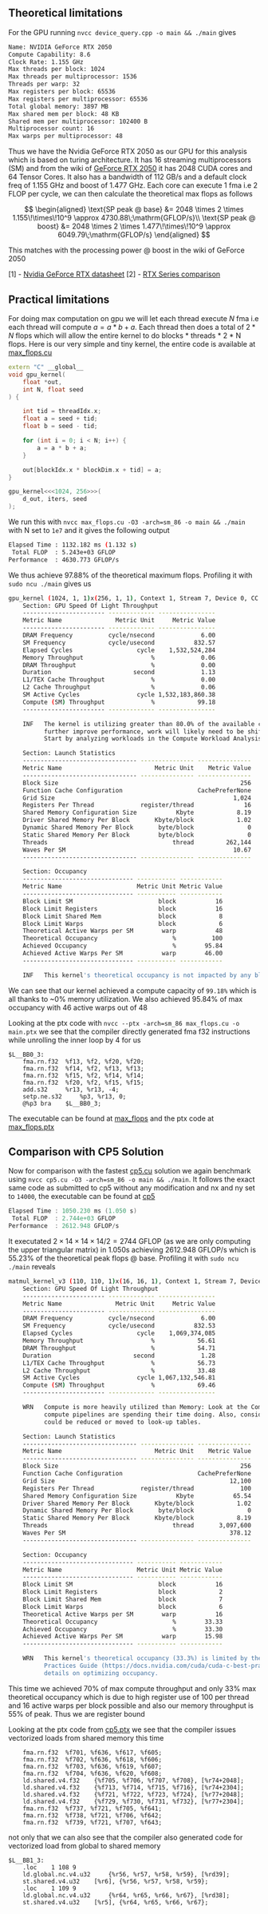 ## Theoretical limitations

For the GPU running `nvcc device_query.cpp -o main && ./main` gives
```bash
Name: NVIDIA GeForce RTX 2050
Compute Capability: 8.6
Clock Rate: 1.155 GHz 
Max threads per block: 1024
Max threads per multiprocessor: 1536
Threads per warp: 32
Max registers per block: 65536
Max registers per multiprocessor: 65536
Total global memory: 3897 MB
Max shared mem per block: 48 KB
Shared mem per multiprocessor: 102400 B
Multiprocessor count: 16
Max warps per multiprocessor: 48
```
Thus we have the Nvidia GeForce RTX 2050 as our GPU for this analysis which is based on turing architecture. It has 16 streaming multiprocessors (SM) and from the wiki of [GeForce RTX 2050](https://en.wikipedia.org/wiki/GeForce_RTX_20_series#Laptop) it has 2048 CUDA cores and 64 Tensor Cores. It also has a bandwidth of 112 GB/s and a default clock freq of 1.155 GHz and boost of 1.477 GHz. Each core can execute 1 fma i.e 2 FLOP per cycle, we can then calculate the theoretical max flops as follows

$$
\begin{aligned}
\text{SP peak @ base} 
&= 2048 \times 2 \times 1.155\!\times\!10^9 
\approx 4730.88\;\mathrm{GFLOP/s}\\
\text{SP peak @ boost} 
&= 2048 \times 2 \times 1.477\!\times\!10^9 
\approx 6049.79\;\mathrm{GFLOP/s}
\end{aligned}
$$

This matches with the processing power @ boost in the wiki of GeForce 2050

[1] - [Nvidia GeForce RTX datasheet](https://www.techpowerup.com/gpu-specs/geforce-rtx-2050-mobile.c3859)
[2] - [RTX Series comparison](https://www.nvidia.com/fi-fi/geforce/gaming-laptops/compare-20-series/)

## Practical limitations

For doing max computation on gpu we will let each thread execute $N$ fma i.e each thread will compute $a = a *b + a$. Each thread then does a total of $2 * N$ flops which will allow the entire kernel to do blocks * threads * 2 * N flops. Here is our very simple and tiny kernel, the entire code is available at [max_flops.cu](max_flops.cu)
```cpp
extern "C" __global__
void gpu_kernel(
    float *out,
    int N, float seed
) {

    int tid = threadIdx.x;
    float a = seed + tid;
    float b = seed - tid;

    for (int i = 0; i < N; i++) {
        a = a * b + a;
    }

    out[blockIdx.x * blockDim.x + tid] = a;
}

gpu_kernel<<<1024, 256>>>(
    d_out, iters, seed
);
```

We run this with `nvcc max_flops.cu -O3 -arch=sm_86 -o main && ./main` with N set to `1e7` and it gives the following output
```bash
Elapsed Time : 1132.182 ms (1.132 s)
 Total FLOP  : 5.243e+03 GFLOP
Performance  : 4630.773 GFLOP/s
```

We thus achieve 97.88% of the theoretical maximum flops. Profiling it with `sudo ncu ./main` gives us
```bash
gpu_kernel (1024, 1, 1)x(256, 1, 1), Context 1, Stream 7, Device 0, CC 8.6
    Section: GPU Speed Of Light Throughput
    ----------------------- ------------- ----------------
    Metric Name               Metric Unit     Metric Value
    ----------------------- ------------- ----------------
    DRAM Frequency          cycle/nsecond             6.00
    SM Frequency            cycle/usecond           832.57
    Elapsed Cycles                  cycle    1,532,524,284
    Memory Throughput                   %             0.06
    DRAM Throughput                     %             0.00
    Duration                       second             1.13
    L1/TEX Cache Throughput             %             0.00
    L2 Cache Throughput                 %             0.06
    SM Active Cycles                cycle 1,532,183,860.38
    Compute (SM) Throughput             %            99.18
    ----------------------- ------------- ----------------

    INF   The kernel is utilizing greater than 80.0% of the available compute or memory performance of the device. To   
          further improve performance, work will likely need to be shifted from the most utilized to another unit.      
          Start by analyzing workloads in the Compute Workload Analysis section.                                        

    Section: Launch Statistics
    -------------------------------- --------------- ---------------
    Metric Name                          Metric Unit    Metric Value
    -------------------------------- --------------- ---------------
    Block Size                                                   256
    Function Cache Configuration                     CachePreferNone
    Grid Size                                                  1,024
    Registers Per Thread             register/thread              16
    Shared Memory Configuration Size           Kbyte            8.19
    Driver Shared Memory Per Block       Kbyte/block            1.02
    Dynamic Shared Memory Per Block       byte/block               0
    Static Shared Memory Per Block        byte/block               0
    Threads                                   thread         262,144
    Waves Per SM                                               10.67
    -------------------------------- --------------- ---------------

    Section: Occupancy
    ------------------------------- ----------- ------------
    Metric Name                     Metric Unit Metric Value
    ------------------------------- ----------- ------------
    Block Limit SM                        block           16
    Block Limit Registers                 block           16
    Block Limit Shared Mem                block            8
    Block Limit Warps                     block            6
    Theoretical Active Warps per SM        warp           48
    Theoretical Occupancy                     %          100
    Achieved Occupancy                        %        95.84
    Achieved Active Warps Per SM           warp        46.00
    ------------------------------- ----------- ------------

    INF   This kernel's theoretical occupancy is not impacted by any block limit.          
```
We can see that our kernel achieved a compute capacity of `99.18%` which is all thanks to ~0% memory utilization. We also achieved 95.84% of max occupancy with 46 active warps out of 48

Looking at the ptx code with `nvcc --ptx -arch=sm_86 max_flops.cu -o main.ptx` we see that the compiler directly generated fma f32 instructions while unrolling the inner loop by 4 for us
```assembly
$L__BB0_3:
	fma.rn.f32 	%f13, %f2, %f20, %f20;
	fma.rn.f32 	%f14, %f2, %f13, %f13;
	fma.rn.f32 	%f15, %f2, %f14, %f14;
	fma.rn.f32 	%f20, %f2, %f15, %f15;
	add.s32 	%r13, %r13, -4;
	setp.ne.s32 	%p3, %r13, 0;
	@%p3 bra 	$L__BB0_3;
```
The executable can be found at [max_flops](max_flops) and the ptx code at [max_flops.ptx](max_flops.ptx)

## Comparison with CP5 Solution

Now for comparison with the fastest [cp5.cu](cp5.cu) solution we again benchmark using `nvcc cp5.cu -O3 -arch=sm_86 -o main && ./main`. It follows the exact same code as submitted to cp5 without any modification and nx and ny set to `14000`, the executable can be found at [cp5](cp5)
```cpp
Elapsed Time : 1050.230 ms (1.050 s)
 Total FLOP  : 2.744e+03 GFLOP
Performance  : 2612.948 GFLOP/s
```
It executated $2\times 14\times 14\times 14  / 2= 2744$ GFLOP (as we are only computing the upper triangular matrix) in 1.050s achieving 2612.948 GFLOP/s which is 55.23% of the theoretical peak flops @ base. Profiling it with `sudo ncu ./main` reveals

```bash
matmul_kernel_v3 (110, 110, 1)x(16, 16, 1), Context 1, Stream 7, Device 0, CC 8.6
    Section: GPU Speed Of Light Throughput
    ----------------------- ------------- ----------------
    Metric Name               Metric Unit     Metric Value
    ----------------------- ------------- ----------------
    DRAM Frequency          cycle/nsecond             6.00
    SM Frequency            cycle/usecond           832.53
    Elapsed Cycles                  cycle    1,069,374,085
    Memory Throughput                   %            56.61
    DRAM Throughput                     %            54.71
    Duration                       second             1.28
    L1/TEX Cache Throughput             %            56.73
    L2 Cache Throughput                 %            33.48
    SM Active Cycles                cycle 1,067,132,546.81
    Compute (SM) Throughput             %            69.46
    ----------------------- ------------- ----------------

    WRN   Compute is more heavily utilized than Memory: Look at the Compute Workload Analysis section to see what the   
          compute pipelines are spending their time doing. Also, consider whether any computation is redundant and      
          could be reduced or moved to look-up tables.                                                                  

    Section: Launch Statistics
    -------------------------------- --------------- ---------------
    Metric Name                          Metric Unit    Metric Value
    -------------------------------- --------------- ---------------
    Block Size                                                   256
    Function Cache Configuration                     CachePreferNone
    Grid Size                                                 12,100
    Registers Per Thread             register/thread             100
    Shared Memory Configuration Size           Kbyte           65.54
    Driver Shared Memory Per Block       Kbyte/block            1.02
    Dynamic Shared Memory Per Block       byte/block               0
    Static Shared Memory Per Block       Kbyte/block            8.19
    Threads                                   thread       3,097,600
    Waves Per SM                                              378.12
    -------------------------------- --------------- ---------------

    Section: Occupancy
    ------------------------------- ----------- ------------
    Metric Name                     Metric Unit Metric Value
    ------------------------------- ----------- ------------
    Block Limit SM                        block           16
    Block Limit Registers                 block            2
    Block Limit Shared Mem                block            7
    Block Limit Warps                     block            6
    Theoretical Active Warps per SM        warp           16
    Theoretical Occupancy                     %        33.33
    Achieved Occupancy                        %        33.30
    Achieved Active Warps Per SM           warp        15.98
    ------------------------------- ----------- ------------

    WRN   This kernel's theoretical occupancy (33.3%) is limited by the number of required registers. See the CUDA Best 
          Practices Guide (https://docs.nvidia.com/cuda/cuda-c-best-practices-guide/index.html#occupancy) for more      
          details on optimizing occupancy.                                                                   
```

This time we achieved 70% of max compute throughput and only 33% max theoretical occupancy which is due to high register use of 100 per thread and 16 active warps per block possible and also our memory throughput is 55% of peak. Thus we are register bound

Looking at the ptx code from [cp5.ptx](cp5.ptx) we see that the compiler issues vectorized loads from shared memory this time
```assembly
	fma.rn.f32 	%f701, %f636, %f617, %f605;
	fma.rn.f32 	%f702, %f636, %f618, %f606;
	fma.rn.f32 	%f703, %f636, %f619, %f607;
	fma.rn.f32 	%f704, %f636, %f620, %f608;
	ld.shared.v4.f32 	{%f705, %f706, %f707, %f708}, [%r74+2048];
	ld.shared.v4.f32 	{%f713, %f714, %f715, %f716}, [%r74+2304];
	ld.shared.v4.f32 	{%f721, %f722, %f723, %f724}, [%r77+2048];
	ld.shared.v4.f32 	{%f729, %f730, %f731, %f732}, [%r77+2304];
	fma.rn.f32 	%f737, %f721, %f705, %f641;
	fma.rn.f32 	%f738, %f721, %f706, %f642;
	fma.rn.f32 	%f739, %f721, %f707, %f643;
```

not only that we can also see that the compiler also generated code for vectorized load from global to shared memory
```assembly
$L__BB1_3:
	.loc	1 108 9
	ld.global.nc.v4.u32 	{%r56, %r57, %r58, %r59}, [%rd39];
	st.shared.v4.u32 	[%r6], {%r56, %r57, %r58, %r59};
	.loc	1 109 9
	ld.global.nc.v4.u32 	{%r64, %r65, %r66, %r67}, [%rd38];
	st.shared.v4.u32 	[%r5], {%r64, %r65, %r66, %r67};
```